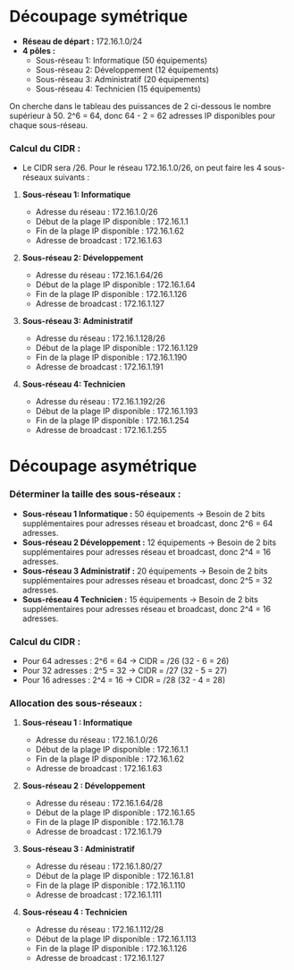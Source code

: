 # Découpage symétrique

- **Réseau de départ :** 172.16.1.0/24
- **4 pôles :**
  - Sous-réseau 1: Informatique (50 équipements)
  - Sous-réseau 2: Développement (12 équipements)
  - Sous-réseau 3: Administratif (20 équipements)
  - Sous-réseau 4: Technicien (15 équipements)

On cherche dans le tableau des puissances de 2 ci-dessous le nombre supérieur à 50. 2^6 = 64, donc 64 - 2 = 62 adresses IP disponibles pour chaque sous-réseau.

### Calcul du CIDR :
- Le CIDR sera /26. Pour le réseau 172.16.1.0/26, on peut faire les 4 sous-réseaux suivants :

1. **Sous-réseau 1: Informatique**
   - Adresse du réseau : 172.16.1.0/26
   - Début de la plage IP disponible : 172.16.1.1
   - Fin de la plage IP disponible : 172.16.1.62
   - Adresse de broadcast : 172.16.1.63

2. **Sous-réseau 2: Développement**
   - Adresse du réseau : 172.16.1.64/26
   - Début de la plage IP disponible : 172.16.1.64
   - Fin de la plage IP disponible : 172.16.1.126
   - Adresse de broadcast : 172.16.1.127

3. **Sous-réseau 3: Administratif**
   - Adresse du réseau : 172.16.1.128/26
   - Début de la plage IP disponible : 172.16.1.129
   - Fin de la plage IP disponible : 172.16.1.190
   - Adresse de broadcast : 172.16.1.191

4. **Sous-réseau 4: Technicien**
   - Adresse du réseau : 172.16.1.192/26
   - Début de la plage IP disponible : 172.16.1.193
   - Fin de la plage IP disponible : 172.16.1.254
   - Adresse de broadcast : 172.16.1.255

# Découpage asymétrique

### Déterminer la taille des sous-réseaux :

- **Sous-réseau 1 Informatique :** 50 équipements → Besoin de 2 bits supplémentaires pour adresses réseau et broadcast, donc 2^6 = 64 adresses.
- **Sous-réseau 2 Développement :** 12 équipements → Besoin de 2 bits supplémentaires pour adresses réseau et broadcast, donc 2^4 = 16 adresses.
- **Sous-réseau 3 Administratif :** 20 équipements → Besoin de 2 bits supplémentaires pour adresses réseau et broadcast, donc 2^5 = 32 adresses.
- **Sous-réseau 4 Technicien :** 15 équipements → Besoin de 2 bits supplémentaires pour adresses réseau et broadcast, donc 2^4 = 16 adresses.

### Calcul du CIDR :
- Pour 64 adresses : 2^6 = 64 → CIDR = /26 (32 - 6 = 26)
- Pour 32 adresses : 2^5 = 32 → CIDR = /27 (32 - 5 = 27)
- Pour 16 adresses : 2^4 = 16 → CIDR = /28 (32 - 4 = 28)

### Allocation des sous-réseaux :

1. **Sous-réseau 1 : Informatique**
   - Adresse du réseau : 172.16.1.0/26
   - Début de la plage IP disponible : 172.16.1.1
   - Fin de la plage IP disponible : 172.16.1.62
   - Adresse de broadcast : 172.16.1.63

2. **Sous-réseau 2 : Développement**
   - Adresse du réseau : 172.16.1.64/28
   - Début de la plage IP disponible : 172.16.1.65
   - Fin de la plage IP disponible : 172.16.1.78
   - Adresse de broadcast : 172.16.1.79

3. **Sous-réseau 3 : Administratif**
   - Adresse du réseau : 172.16.1.80/27
   - Début de la plage IP disponible : 172.16.1.81
   - Fin de la plage IP disponible : 172.16.1.110
   - Adresse de broadcast : 172.16.1.111

4. **Sous-réseau 4 : Technicien**
   - Adresse du réseau : 172.16.1.112/28
   - Début de la plage IP disponible : 172.16.1.113
   - Fin de la plage IP disponible : 172.16.1.126
   - Adresse de broadcast : 172.16.1.127
